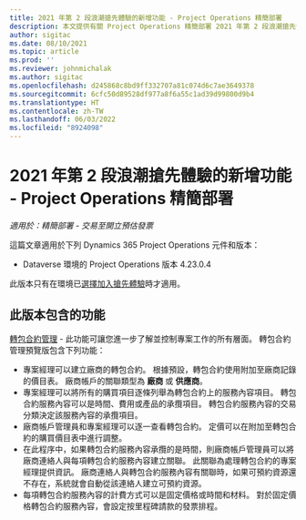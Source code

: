 ```yaml
---
title: 2021 年第 2 段浪潮搶先體驗的新增功能 - Project Operations 精簡部署
description: 本文提供有關 Project Operations 精簡部署 2021 年第 2 段浪潮搶先體驗中所提供之功能的資訊。
author: sigitac
ms.date: 08/10/2021
ms.topic: article
ms.prod: ''
ms.reviewer: johnmichalak
ms.author: sigitac
ms.openlocfilehash: d245868c8bd9ff332707a81c074d6c7ae3649378
ms.sourcegitcommit: 6cfc50d89528df977a8f6a55c1ad39d99800d9b4
ms.translationtype: HT
ms.contentlocale: zh-TW
ms.lasthandoff: 06/03/2022
ms.locfileid: "8924098"
---
```

# <a name="whats-new-2021-wave-2-early-access---project-operations-lite-deployment"></a>2021 年第 2 段浪潮搶先體驗的新增功能 - Project Operations 精簡部署

_適用於：精簡部署 - 交易至開立預估發票_

這篇文章適用於下列 Dynamics 365 Project Operations 元件和版本：

  - Dataverse 環境的 Project Operations 版本 4.23.0.4

此版本只有在環境已[選擇加入搶先體驗](/power-platform/admin/opt-in-early-access-updates#how-to-enable-early-access-updates)時才適用。

## <a name="features-included-in-this-release"></a>此版本包含的功能

[轉包合約管理](/dynamics365/project-operations/pro/subcontracting/managing-subcontracts-overview) - 此功能可讓您進一步了解並控制專案工作的所有層面。 轉包合約管理預覽版包含下列功能：

  - 專案經理可以建立廠商的轉包合約。 根據預設，轉包合約使用附加至廠商記錄的價目表。 廠商帳戶的關聯類型為 **廠商** 或 **供應商**。
  - 專案經理可以將所有的購買項目逐條列舉為轉包合約上的服務內容項目。 轉包合約服務內容可以是時間、費用或產品的承攬項目。 轉包合約服務內容的交易分類決定該服務內容的承攬項目。
  - 廠商帳戶管理員和專案經理可以逐一查看轉包合約。 定價可以在附加至轉包合約的購買價目表中進行調整。
  - 在此程序中，如果轉包合約服務內容承攬的是時間，則廠商帳戶管理員可以將廠商連絡人與每項轉包合約服務內容建立關聯。 此關聯為處理轉包合約的專案經理提供資訊。 廠商連絡人與轉包合約服務內容有關聯時，如果可預約資源還不存在，系統就會自動從該連絡人建立可預約資源。
  - 每項轉包合約服務內容的計費方式可以是固定價格或時間和材料。 對於固定價格轉包合約服務內容，會設定按里程碑請款的發票排程。
